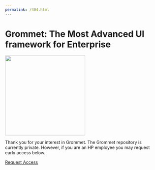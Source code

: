 ```yaml
---
permalink: /404.html
---
```


# Grommet: The Most Advanced UI framework for Enterprise

<img align="center" height="260" src="http://alansouzati.github.io/artic/img/grommet-logo.png">

<p>Thank you for your interest in Grommet.  The Grommet repository is currently private.  However, if you are an HP employee you may request early access below.</p>

<p><a href="http://grommet.io/docs/hpe/request_access">Request Access</a></p>